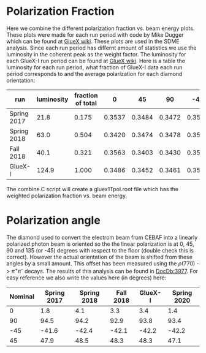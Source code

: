 # Polarization Fraction

Here we combine the different polarization fraction vs. beam energy plots.
These plots were made for each run period with code by Mike Dugger which can be found at [GlueX wiki](https://halldweb.jlab.org/wiki-private/index.php/TPOL_Polarization).
These plots are used in the SDME analysis.
Since each run period has differnt amount of statistics we use the luminosity in the coherent peak as the weight factor.
The luminosity for each GlueX-I run period can be found at [GlueX wiki](https://halldweb.jlab.org/wiki-private/index.php/GlueX_Phase-I_Dataset_Summary).
Here is a table the luminosity for each run period, what fraction of GlueX-I data each run period corresponds to and the average polarization for each diamond orientation:

| run | luminosity | fraction of total | 0 | 45 | 90 | -45 |
| --- | --- | --- | ---|---|---|---|
| Spring 2017 | 21.8 | 0.175 | 0.3537 | 0.3484 | 0.3472 | 0.3512 | 
| Spring 2018 | 63.0 | 0.504 | 0.3420 | 0.3474 | 0.3478 | 0.3517 | 
| Fall 2018 | 40.1   | 0.321 | 0.3563 | 0.3403 | 0.3430 | 0.3523 | 
| GlueX-I   | 124.9  | 1.000 | 0.3486 | 0.3452 | 0.3461 | 0.3518 |


The combine.C script will create a gluex1Tpol.root file which has the weighted polarization fraction vs. beam energy.

# Polarization angle 

The diamond used to convert the electrom beam from CEBAF into a linearly polarized photon beam is oriented so the the 
linear polarization is at 0, 45, 90 and 135 (or -45) degrees with respect to the floor (double check this is correct).
However the actual orientation of the beam is shifted from these angles by a small amount. This offset has been 
measured using the $\rho$(770) -> $\pi$<sup>+</sup>$\pi$<sup>-</sup> decays. The results of this analysis can be found in [DocDb:3977](https://halldweb.jlab.org/DocDB/0039/003977/006/note.pdf).
For easy reference we also write the values here (in degrees) here:

| Nominal | Spring 2017 | Spring 2018 | Fall 2018 | GlueX-I | Spring 2020 |
| ---     | ---         | ---         | ---       | ---         | ---     |
| 0   | 1.8 | 4.1 | 3.3 | 3.4 | 1.4 |
| 90  | 94.5 | 94.2 | 92.9 | 93.8 | 93.4 |
| -45 | -41.6 | -42.4 | -42.1 | -42.2 | -42.2 |
| 45  | 47.9 | 48.5 | 48.3 | 48.3 | 47.1 | 
